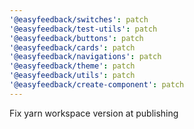 ```yaml
---
'@easyfeedback/switches': patch
'@easyfeedback/test-utils': patch
'@easyfeedback/buttons': patch
'@easyfeedback/cards': patch
'@easyfeedback/navigations': patch
'@easyfeedback/theme': patch
'@easyfeedback/utils': patch
'@easyfeedback/create-component': patch
---
```


Fix yarn workspace version at publishing
